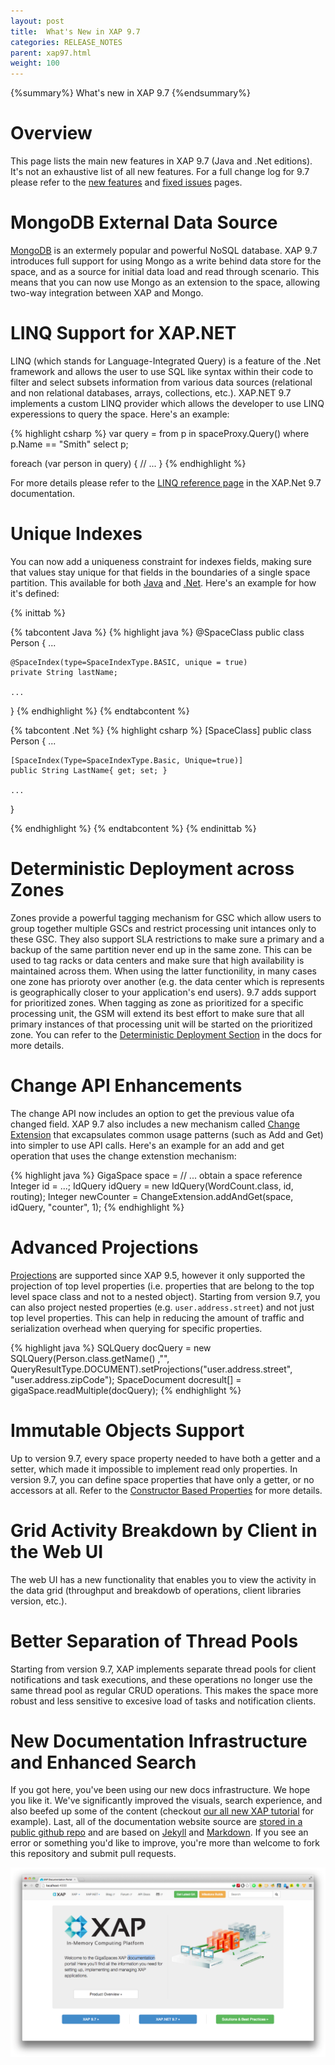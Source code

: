 ```yaml
---
layout: post
title:  What's New in XAP 9.7 
categories: RELEASE_NOTES
parent: xap97.html
weight: 100
---
```


{%summary%} What's new in XAP 9.7 {%endsummary%}

# Overview

This page lists the main new features in XAP 9.7 (Java and .Net editions). It's not an exhaustive list of all new features. For a full change log for 9.7 please refer to the [new features](97new-features.html) and [fixed issues](97new-features.html) pages. 

# MongoDB External Data Source

[MongoDB](http://www.mongodb.org) is an extermely popular and powerful NoSQL database. XAP 9.7 introduces full support for using Mongo as a write behind data store for the space, and as a source for initial data load and read through scenario. This means that you can now use Mongo as an extension to the space, allowing two-way integration between XAP and Mongo. 

# LINQ Support for XAP.NET 

LINQ (which stands for Language-Integrated Query) is a feature of the .Net framework and allows the user to use SQL like syntax within their code to filter and select subsets information from various data sources (relational and non relational databases, arrays, collections, etc.). XAP.NET 9.7 implements a custom LINQ provider which allows the developer to use LINQ experessions to query the space. Here's an example: 

{% highlight csharp %}
var query = from p in spaceProxy.Query<Person>() 
            where p.Name == "Smith" 
            select p; 

foreach (var person in query) 
{ 
    // ... 
} 
{% endhighlight %}

For more details please refer to the [LINQ reference page](/xap97net/linq.html) in the XAP.Net 9.7 documentation. 

# Unique Indexes 

You can now add a uniqueness constraint for indexes fields, making sure that values stay unique for that fields in the boundaries of a single space partition. This available for both [Java](/xap97/indexing-unique.html) and [.Net](/xap97net/indexing-unique.html). Here's an example for how it's defined: 

{% inittab %}

{% tabcontent Java %}
{% highlight java %}
@SpaceClass
public class Person
{
    ...

    @SpaceIndex(type=SpaceIndexType.BASIC, unique = true)
    private String lastName;

    ...
}
{% endhighlight %}
{% endtabcontent %}

{% tabcontent .Net %}
{% highlight csharp %}
[SpaceClass]
public class Person
{
    ...

    [SpaceIndex(Type=SpaceIndexType.Basic, Unique=true)]
    public String LastName{ get; set; }

    ...
}

{% endhighlight %}
{% endtabcontent %}
{% endinittab %}

# Deterministic Deployment across Zones 

Zones provide a powerful tagging mechanism for GSC which allow users to group together multiple GSCs and restrict processing unit intances only to these GSC. They also support SLA restrictions to make sure a primary and a backup of the same partition never end up in the same zone. This can be used to tag racks or data centers and make sure that high availability is maintained across them. When using the latter functionility, in many cases one zone has prioroty over another (e.g. the data center which is represents is geographically closer to your application's end users). 9.7 adds support for prioritized zones. When tagging as zone as prioritized for a specific processing unit, the GSM will extend its best effort to make sure that all primary instances of that processing unit will be started on the prioritized zone. You can refer to the [Deterministic Deployment Section](/xap97/configuring-the-processing-unit-sla.html#deterministic-deployment) in the docs for more details. 

# Change API Enhancements
The change API now includes an option to get the previous value ofa changed field. XAP 9.7 also includes a new mechanism called [Change Extension](/xap97/change-extension.html) that excapsulates common usage patterns (such as Add and Get) into simpler to use API calls. Here's an example for an add and get operation that uses the change extenstion mechanism:

{% highlight java %}
GigaSpace space = // ... obtain a space reference
Integer id = ...;
IdQuery<WordCount> idQuery = new IdQuery<WordCount>(WordCount.class, id, routing);
Integer newCounter = ChangeExtension.addAndGet(space, idQuery, "counter", 1);
{% endhighlight %}

# Advanced Projections 

[Projections](/xap97/getting-partial-results-using-projection-api.html) are supported since XAP 9.5, however it only supported the projection of top level properties (i.e. properties that are belong to the top level space class and not to a nested object). Starting from version 9.7, you can also project nested properties (e.g. `user.address.street`) and not just top level properties. This can help in reducing the amount of traffic and serialization overhead when querying for specific properties. 

{% highlight java %}
SQLQuery<SpaceDocument> docQuery = new SQLQuery<SpaceDocument>(Person.class.getName() ,"",
	QueryResultType.DOCUMENT).setProjections("user.address.street", "user.address.zipCode");
SpaceDocument docresult[] = gigaSpace.readMultiple(docQuery);
{% endhighlight %}

# Immutable Objects Support

Up to version 9.7, every space property needed to have both a getter and a setter, which made it impossible to implement read only properties. In version 9.7, you can define space properties that have only a getter, or no accessors at all. Refer to the [Constructor Based Properties](/xap97/constructor-based-properties.html) for more details.  	

# Grid Activity Breakdown by Client in the Web UI

The web UI has a new functionality that enables you to view the activity in the data grid (throughput and breakdowb of operations, client libraries version, etc.). 

# Better Separation of Thread Pools 

Starting from version 9.7, XAP implements separate thread pools for client notifications and task executions, and these operations no longer use the same thread pool as regular CRUD operations. This makes the space more robust and less sensitive to excesive load of tasks and notification clients. 

# New Documentation Infrastructure and Enhanced Search 

If you got here, you've been using our new docs infrastructure. We hope you like it. We've significantly improved the visuals, search experience, and also beefed up some of the content (checkout [our all new XAP tutorial](/tutorials/java-home.html) for example). Last, all of the documentation website source are [stored in a public github repo](http://github.com/gigaspaces/gigaspaces-wiki-jekyll) and are based on [Jekyll](http://jekyllrb.com) and [Markdown](http://daringfireball.net/projects/markdown/). If you see an error or something you'd like to improve, you're more than welcome to fork this repository and submit pull requests. 

![New Docs](/attachment_files/new-docs.png)




